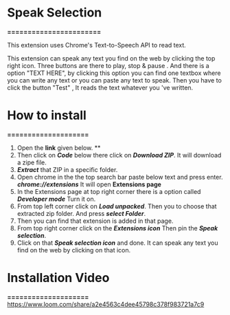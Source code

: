 # Speak Selection
**=======================**

This extension uses Chrome's Text-to-Speech API to read text.

This extension can speak any text you find on the web by clicking the top right icon.
Three buttons are there to play, stop & pause .
And there is a option "TEXT HERE", by clicking this option you can find one textbox where you can write any text or you can paste any text to speak. Then you have to click the button "Test" , It reads the text whatever  you 've written.

# How to install
**====================**

1. Open the **link** given below.
    **
2. Then click on ***Code*** below there click on ***Download ZIP***.
    It will download a zipe file.
3. ***Extract*** that ZIP in a specific folder.
4. Open chrome in the the top search bar paste below text and press enter.
    ***chrome://extensions***
    It will open **Extensions page**
5. In the Extensions page at top right corner there is a option called ***Developer mode***
    Turn it on.
6. From top left corner click on ***Load unpacked***.
    Then you to choose that extracted zip folder.
    And press ***select Folder***.
7. Then you can find that extension is added in that page.
8. From top right corner click on the ***Extensions icon***
    Then pin the ***Speak selection***.
9. Click on that ***Speak selection icon*** and done.
  It can speak any text you find on the web by clicking on that icon.


# Installation Video
**====================**
https://www.loom.com/share/a2e4563c4dee45798c378f983721a7c9